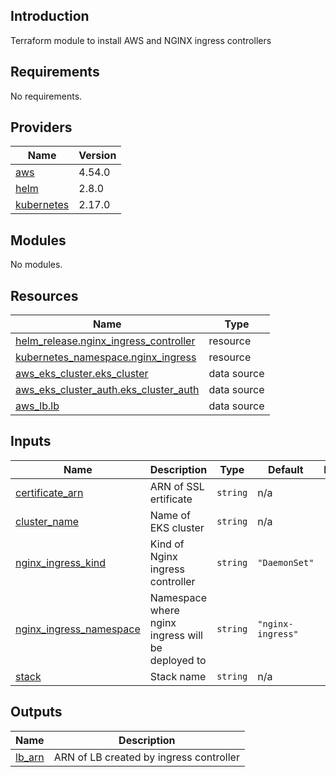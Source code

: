 ## Introduction
Terraform module to install AWS and NGINX ingress controllers

<!-- BEGIN_TF_DOCS -->
## Requirements

No requirements.

## Providers

| Name | Version |
|------|---------|
| <a name="provider_aws"></a> [aws](#provider\_aws) | 4.54.0 |
| <a name="provider_helm"></a> [helm](#provider\_helm) | 2.8.0 |
| <a name="provider_kubernetes"></a> [kubernetes](#provider\_kubernetes) | 2.17.0 |

## Modules

No modules.

## Resources

| Name | Type |
|------|------|
| [helm_release.nginx_ingress_controller](https://registry.terraform.io/providers/hashicorp/helm/latest/docs/resources/release) | resource |
| [kubernetes_namespace.nginx_ingress](https://registry.terraform.io/providers/hashicorp/kubernetes/latest/docs/resources/namespace) | resource |
| [aws_eks_cluster.eks_cluster](https://registry.terraform.io/providers/hashicorp/aws/latest/docs/data-sources/eks_cluster) | data source |
| [aws_eks_cluster_auth.eks_cluster_auth](https://registry.terraform.io/providers/hashicorp/aws/latest/docs/data-sources/eks_cluster_auth) | data source |
| [aws_lb.lb](https://registry.terraform.io/providers/hashicorp/aws/latest/docs/data-sources/lb) | data source |

## Inputs

| Name | Description | Type | Default | Required |
|------|-------------|------|---------|:--------:|
| <a name="input_certificate_arn"></a> [certificate\_arn](#input\_certificate\_arn) | ARN of SSL ertificate | `string` | n/a | yes |
| <a name="input_cluster_name"></a> [cluster\_name](#input\_cluster\_name) | Name of EKS cluster | `string` | n/a | yes |
| <a name="input_nginx_ingress_kind"></a> [nginx\_ingress\_kind](#input\_nginx\_ingress\_kind) | Kind of Nginx ingress controller | `string` | `"DaemonSet"` | no |
| <a name="input_nginx_ingress_namespace"></a> [nginx\_ingress\_namespace](#input\_nginx\_ingress\_namespace) | Namespace where nginx ingress will be deployed to | `string` | `"nginx-ingress"` | no |
| <a name="input_stack"></a> [stack](#input\_stack) | Stack name | `string` | n/a | yes |

## Outputs

| Name | Description |
|------|-------------|
| <a name="output_lb_arn"></a> [lb\_arn](#output\_lb\_arn) | ARN of LB created by ingress controller |
<!-- END_TF_DOCS -->